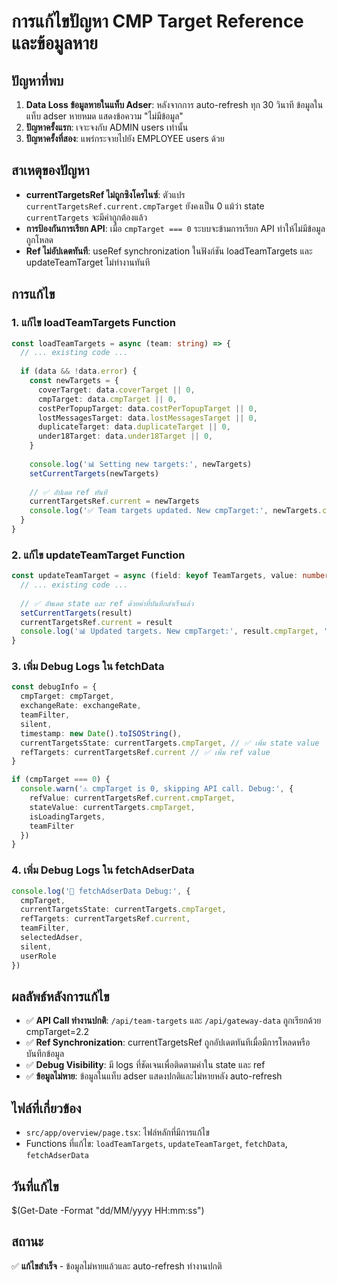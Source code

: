 # การแก้ไขปัญหา CMP Target Reference และข้อมูลหาย

## ปัญหาที่พบ
1. **Data Loss ข้อมูลหายในแท็บ Adser**: หลังจากการ auto-refresh ทุก 30 วินาที ข้อมูลในแท็บ adser หายหมด แสดงข้อความ "ไม่มีข้อมูล"
2. **ปัญหาครั้งแรก**: เจาะจงกับ ADMIN users เท่านั้น
3. **ปัญหาครั้งที่สอง**: แพร่กระจายไปยัง EMPLOYEE users ด้วย

## สาเหตุของปัญหา
- **currentTargetsRef ไม่ถูกซิงโครไนซ์**: ตัวแปร `currentTargetsRef.current.cmpTarget` ยังคงเป็น 0 แม้ว่า state `currentTargets` จะมีค่าถูกต้องแล้ว
- **การป้องกันการเรียก API**: เมื่อ `cmpTarget === 0` ระบบจะข้ามการเรียก API ทำให้ไม่มีข้อมูลถูกโหลด
- **Ref ไม่อัปเดตทันที**: useRef synchronization ในฟังก์ชัน loadTeamTargets และ updateTeamTarget ไม่ทำงานทันที

## การแก้ไข

### 1. แก้ไข loadTeamTargets Function
```typescript
const loadTeamTargets = async (team: string) => {
  // ... existing code ...
  
  if (data && !data.error) {
    const newTargets = {
      coverTarget: data.coverTarget || 0,
      cmpTarget: data.cmpTarget || 0,
      costPerTopupTarget: data.costPerTopupTarget || 0,
      lostMessagesTarget: data.lostMessagesTarget || 0,
      duplicateTarget: data.duplicateTarget || 0,
      under18Target: data.under18Target || 0,
    }
    
    console.log('📊 Setting new targets:', newTargets)
    setCurrentTargets(newTargets)
    
    // ✅ อัปเดต ref ทันที
    currentTargetsRef.current = newTargets
    console.log('✅ Team targets updated. New cmpTarget:', newTargets.cmpTarget, 'Ref cmpTarget:', currentTargetsRef.current.cmpTarget)
  }
}
```

### 2. แก้ไข updateTeamTarget Function
```typescript
const updateTeamTarget = async (field: keyof TeamTargets, value: number) => {
  // ... existing code ...
  
  // ✅ อัพเดต state และ ref ด้วยค่าที่บันทึกสำเร็จแล้ว
  setCurrentTargets(result)
  currentTargetsRef.current = result
  console.log('📊 Updated targets. New cmpTarget:', result.cmpTarget, 'Ref cmpTarget:', currentTargetsRef.current.cmpTarget)
}
```

### 3. เพิ่ม Debug Logs ใน fetchData
```typescript
const debugInfo = {
  cmpTarget: cmpTarget,
  exchangeRate: exchangeRate,
  teamFilter,
  silent,
  timestamp: new Date().toISOString(),
  currentTargetsState: currentTargets.cmpTarget, // ✅ เพิ่ม state value
  refTargets: currentTargetsRef.current // ✅ เพิ่ม ref value
}

if (cmpTarget === 0) {
  console.warn('⚠️ cmpTarget is 0, skipping API call. Debug:', {
    refValue: currentTargetsRef.current.cmpTarget,
    stateValue: currentTargets.cmpTarget,
    isLoadingTargets,
    teamFilter
  })
}
```

### 4. เพิ่ม Debug Logs ใน fetchAdserData
```typescript
console.log('🎯 fetchAdserData Debug:', {
  cmpTarget,
  currentTargetsState: currentTargets.cmpTarget,
  refTargets: currentTargetsRef.current,
  teamFilter,
  selectedAdser,
  silent,
  userRole
})
```

## ผลลัพธ์หลังการแก้ไข
- ✅ **API Call ทำงานปกติ**: `/api/team-targets` และ `/api/gateway-data` ถูกเรียกด้วย cmpTarget=2.2
- ✅ **Ref Synchronization**: currentTargetsRef ถูกอัปเดตทันทีเมื่อมีการโหลดหรือบันทึกข้อมูล
- ✅ **Debug Visibility**: มี logs ที่ชัดเจนเพื่อติดตามค่าใน state และ ref
- ✅ **ข้อมูลไม่หาย**: ข้อมูลในแท็บ adser แสดงปกติและไม่หายหลัง auto-refresh

## ไฟล์ที่เกี่ยวข้อง
- `src/app/overview/page.tsx`: ไฟล์หลักที่มีการแก้ไข
- Functions ที่แก้ไข: `loadTeamTargets`, `updateTeamTarget`, `fetchData`, `fetchAdserData`

## วันที่แก้ไข
$(Get-Date -Format "dd/MM/yyyy HH:mm:ss")

## สถานะ
✅ **แก้ไขสำเร็จ** - ข้อมูลไม่หายแล้วและ auto-refresh ทำงานปกติ